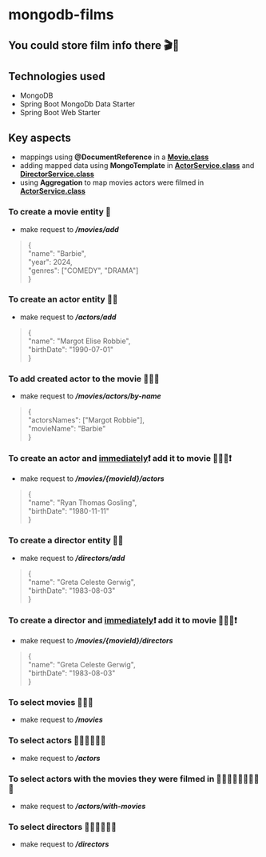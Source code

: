 # mongodb-films

## You could store film info there 🎬🎥

## Technologies used

+ MongoDB
+ Spring Boot MongoDb Data Starter
+ Spring Boot Web Starter

## Key aspects
+ mappings using **@DocumentReference** in a <ins>**Movie.class**</ins>
+ adding mapped data using **MongoTemplate** in <ins>**ActorService.class**</ins> and <ins>**DirectorService.class**</ins>
+ using **Aggregation** to map movies actors were filmed in <ins>**ActorService.class**</ins>

### To create a movie entity 📀
+ make request to _**/movies/add**_
> { <br>
"name": "Barbie", <br>
"year": 2024, \
"genres": ["COMEDY", "DRAMA"] \
}
### To create an actor entity 🧑‍🎨
+ make request to _**/actors/add**_
> { <br>
"name": "Margot Elise Robbie", \
"birthDate": "1990-07-01" \
> }

### To add created actor to the movie 🧑‍🎨📀
+ make request to _**/movies/actors/by-name**_
> { <br>
"actorsNames": ["Margot Robbie"],\
"movieName": "Barbie"\
> }

### To create an actor and <ins>immediately</ins>❗️ add it to movie 🧑‍🎨📀❗️
+ make request to _**/movies/{movieId}/actors**_
> { <br>
"name": "Ryan Thomas Gosling", \
"birthDate": "1980-11-11" \
> }

### To create a director entity 👩‍💻
+ make request to _**/directors/add**_
> { <br>
"name": "Greta Celeste Gerwig",\
"birthDate": "1983-08-03"\
> }

### To create a director and <ins>immediately</ins>❗️ add it to movie 👩‍💻📀❗️
+ make request to _**/movies/{movieId}/directors**_
> { <br>
"name": "Greta Celeste Gerwig",\
"birthDate": "1983-08-03"\
> }

### To select movies 📀📀📀
+ make request to _**/movies**_

### To select actors 🧑‍🎨🧑‍🎨🧑‍🎨
+ make request to _**/actors**_

### To select actors with the movies they were filmed in 🧑‍🎨📀🧑‍🎨📀🧑‍🎨📀
+ make request to _**/actors/with-movies**_

### To select directors 👩‍💻👩‍💻👩‍💻
+ make request to _**/directors**_